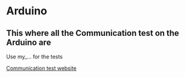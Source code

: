 # Arduino

## This where all the Communication test on the Arduino are

Use my_... for the tests

[Communication test website](https://www.circuitbasics.com/arduino/)
